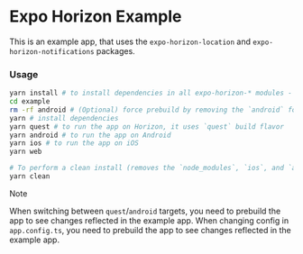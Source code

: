 # Expo Horizon Example

This is an example app, that uses the `expo-horizon-location` and `expo-horizon-notifications` packages.

### Usage

```bash
yarn install # to install dependencies in all expo-horizon-* modules - only if needed
cd example
rm -rf android # (Optional) force prebuild by removing the `android` folder:
yarn # install dependencies
yarn quest # to run the app on Horizon, it uses `quest` build flavor
yarn android # to run the app on Android
yarn ios # to run the app on iOS
yarn web

# To perform a clean install (removes the `node_modules`, `ios`, and `android` folders):
yarn clean
```

> [!NOTE]
> When switching between `quest`/`android` targets, you need to prebuild the app to see changes reflected in the example app.
> When changing config in `app.config.ts`, you need to prebuild the app to see changes reflected in the example app.
